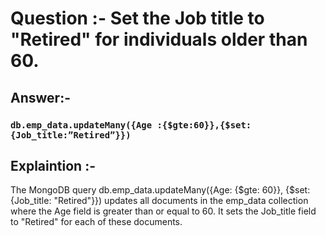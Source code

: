 # Question :-  Set the Job title to "Retired" for individuals older than 60.

## Answer:- 

 ### `db.emp_data.updateMany({Age :{$gte:60}},{$set:{Job_title:”Retired”}})`

## Explaintion :- 

The MongoDB query db.emp_data.updateMany({Age: {$gte: 60}}, {$set: {Job_title: "Retired"}}) updates all documents in the emp_data collection where the Age field is greater than or equal to 60. It sets the Job_title field to "Retired" for each of these documents.